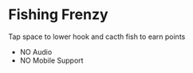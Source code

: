 # Fishing Frenzy
Tap space to lower hook and cacth fish to earn points
* NO Audio
* NO Mobile Support
